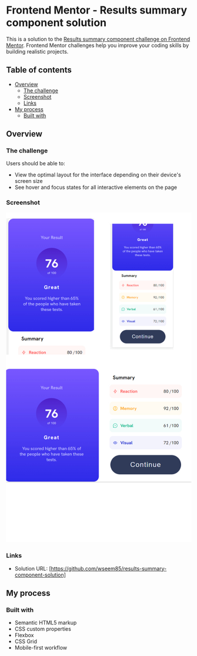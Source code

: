 # Frontend Mentor - Results summary component solution

This is a solution to the [Results summary component challenge on Frontend Mentor](https://www.frontendmentor.io/challenges/results-summary-component-CE_K6s0maV). Frontend Mentor challenges help you improve your coding skills by building realistic projects.

## Table of contents

- [Overview](#overview)
  - [The challenge](#the-challenge)
  - [Screenshot](#screenshot)
  - [Links](#links)
- [My process](#my-process)
  - [Built with](#built-with)

## Overview

### The challenge

Users should be able to:

- View the optimal layout for the interface depending on their device's screen size
- See hover and focus states for all interactive elements on the page

### Screenshot

![screenshoot](https://github.com/wseem85/results-summary-component-solution/blob/master/screenshoot.jpg?raw=true)

### Links

- Solution URL: [https://github.com/wseem85/results-summary-component-solution]

## My process

### Built with

- Semantic HTML5 markup
- CSS custom properties
- Flexbox
- CSS Grid
- Mobile-first workflow
